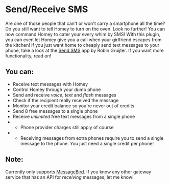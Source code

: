 # Send/Receive SMS
Are one of those people that can't or won't carry a smartphone all the time? Do you still want to tell Homey to turn on the oven. Look no further! You can now command Homey to cater your every whim by SMS! With this plugin, you can even let Homey give you a call when your girlfriend escapes from the kitchen!
If you just want home to cheaply send text messages to your phone, take a look at the [Send SMS](https://apps.athom.com/app/com.gruijter.sms) app by Robin Gruijter. If you want more functionality, read on!

## You can:
* Receive text messages with Homey
* Control Homey through your dumb phone
* Send and receive _voice_, _text_ and _flash_ messages
* Check if the recipient really received the message
* Monitor your credit balance so you're never out of credits
* Send 8 free messages to a single phone
* Receive _unlimited_ free text messages from a single phone
 * * Phone provider charges still apply of course
 * * Receiving messages from extra phones require you to send a single message to the phone. You just need a single credit per phone!

## Note:
Currently only supports [MessageBird](https://www.messagebird.com). If you know any other gateway service that has an API for _receiving_ messages, let me know!
